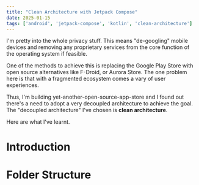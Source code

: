 ```yaml
---
title: "Clean Architecture with Jetpack Compose"
date: 2025-01-15
tags: ['android', 'jetpack-compose', 'kotlin', 'clean-architecture']
---
```


I'm pretty into the whole privacy stuff. This means "de-googling" mobile devices and removing any proprietary services from the core function of the operating system if feasible. 

One of the methods to achieve this is replacing the Google Play Store with open source alternatives like F-Droid, or Aurora Store. The one problem here is that with a fragmented ecosystem comes a vary of user experiences.

Thus, I'm building yet-another-open-source-app-store and I found out there's a need to adopt a very decoupled architecture to achieve the goal. The "decoupled architecture" I've chosen is **clean architecture**.

Here are what I've learnt.

# Introduction

# Folder Structure